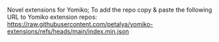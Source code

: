 Novel extensions for Yomiko;
To add the repo copy & paste the following URL to Yomiko extension repos:
https://raw.githubusercontent.com/petalya/yomiko-extensions/refs/heads/main/index.min.json
